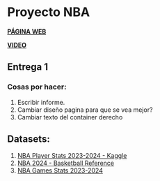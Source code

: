 # Proyecto NBA

[**PÁGINA WEB**](https://tperezv2004.github.io/proyecto.github.io/)

[**VIDEO**](https://drive.google.com/file/d/1VzqxBi6_-chSD-9BeAAwIHxOf-bAiTOL/view)

## Entrega 1

### Cosas por hacer:
1. Escribir informe.
2. Cambiar diseño pagina para que se vea mejor?
3. Cambiar texto del container derecho

## Datasets:
1. [NBA Player Stats 2023-2024 - Kaggle](https://www.kaggle.com/datasets/vivovinco/2023-2024-nba-player-stats?select=2023-2024+NBA+Player+Stats+-+Regular.csv)
2. [NBA 2024 - Basketball Reference](https://www.basketball-reference.com/leagues/NBA_2024.html)
3. [NBA Games Stats 2023-2024](https://www.basketball-reference.com/leagues/NBA_2024_games-october.html)
